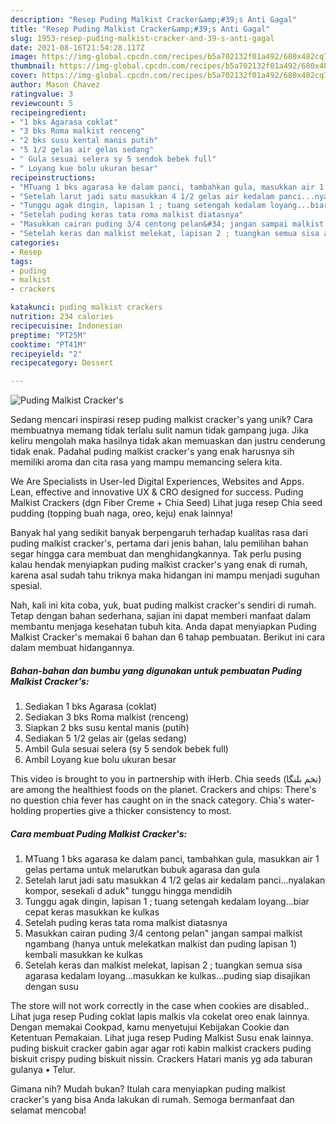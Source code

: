 ```yaml
---
description: "Resep Puding Malkist Cracker&amp;#39;s Anti Gagal"
title: "Resep Puding Malkist Cracker&amp;#39;s Anti Gagal"
slug: 1953-resep-puding-malkist-cracker-and-39-s-anti-gagal
date: 2021-08-16T21:54:28.117Z
image: https://img-global.cpcdn.com/recipes/b5a702132f01a492/680x482cq70/puding-malkist-crackers-foto-resep-utama.jpg
thumbnail: https://img-global.cpcdn.com/recipes/b5a702132f01a492/680x482cq70/puding-malkist-crackers-foto-resep-utama.jpg
cover: https://img-global.cpcdn.com/recipes/b5a702132f01a492/680x482cq70/puding-malkist-crackers-foto-resep-utama.jpg
author: Mason Chavez
ratingvalue: 3
reviewcount: 5
recipeingredient:
- "1 bks Agarasa coklat"
- "3 bks Roma malkist renceng"
- "2 bks susu kental manis putih"
- "5 1/2 gelas air gelas sedang"
- " Gula sesuai selera sy 5 sendok bebek full"
- " Loyang kue bolu ukuran besar"
recipeinstructions:
- "MTuang 1 bks agarasa ke dalam panci, tambahkan gula, masukkan air 1 gelas pertama untuk melarutkan bubuk agarasa dan gula"
- "Setelah larut jadi satu masukkan 4 1/2 gelas air kedalam panci...nyalakan kompor, sesekali d aduk&#34; tunggu hingga mendidih"
- "Tunggu agak dingin, lapisan 1 ; tuang setengah kedalam loyang...biar cepat keras masukkan ke kulkas"
- "Setelah puding keras tata roma malkist diatasnya"
- "Masukkan cairan puding 3/4 centong pelan&#34; jangan sampai malkist ngambang (hanya untuk melekatkan malkist dan puding lapisan 1) kembali masukkan ke kulkas"
- "Setelah keras dan malkist melekat, lapisan 2 ; tuangkan semua sisa agarasa kedalam loyang...masukkan ke kulkas...puding siap disajikan dengan susu"
categories:
- Resep
tags:
- puding
- malkist
- crackers

katakunci: puding malkist crackers 
nutrition: 234 calories
recipecuisine: Indonesian
preptime: "PT25M"
cooktime: "PT41M"
recipeyield: "2"
recipecategory: Dessert

---
```



![Puding Malkist Cracker&#39;s](https://img-global.cpcdn.com/recipes/b5a702132f01a492/680x482cq70/puding-malkist-crackers-foto-resep-utama.jpg)

Sedang mencari inspirasi resep puding malkist cracker&#39;s yang unik? Cara membuatnya memang tidak terlalu sulit namun tidak gampang juga. Jika keliru mengolah maka hasilnya tidak akan memuaskan dan justru cenderung tidak enak. Padahal puding malkist cracker&#39;s yang enak harusnya sih memiliki aroma dan cita rasa yang mampu memancing selera kita.

We Are Specialists in User-led Digital Experiences, Websites and Apps. Lean, effective and innovative UX &amp; CRO designed for success. Puding Malkist Crackers (dgn Fiber Creme + Chia Seed) Lihat juga resep Chia seed pudding (topping buah naga, oreo, keju) enak lainnya!

Banyak hal yang sedikit banyak berpengaruh terhadap kualitas rasa dari puding malkist cracker&#39;s, pertama dari jenis bahan, lalu pemilihan bahan segar hingga cara membuat dan menghidangkannya. Tak perlu pusing kalau hendak menyiapkan puding malkist cracker&#39;s yang enak di rumah, karena asal sudah tahu triknya maka hidangan ini mampu menjadi suguhan spesial.


Nah, kali ini kita coba, yuk, buat puding malkist cracker&#39;s sendiri di rumah. Tetap dengan bahan sederhana, sajian ini dapat memberi manfaat dalam membantu menjaga kesehatan tubuh kita. Anda dapat menyiapkan Puding Malkist Cracker&#39;s memakai 6 bahan dan 6 tahap pembuatan. Berikut ini cara dalam membuat hidangannya.

<!--inarticleads1-->

##### Bahan-bahan dan bumbu yang digunakan untuk pembuatan Puding Malkist Cracker&#39;s:

1. Sediakan 1 bks Agarasa (coklat)
1. Sediakan 3 bks Roma malkist (renceng)
1. Siapkan 2 bks susu kental manis (putih)
1. Sediakan 5 1/2 gelas air (gelas sedang)
1. Ambil  Gula sesuai selera (sy 5 sendok bebek full)
1. Ambil  Loyang kue bolu ukuran besar


This video is brought to you in partnership with iHerb. Chia seeds (تخم بلنگا) are among the healthiest foods on the planet. Crackers and chips: There&#39;s no question chia fever has caught on in the snack category. Chia&#39;s water-holding properties give a thicker consistency to most. 

<!--inarticleads2-->

##### Cara membuat Puding Malkist Cracker&#39;s:

1. MTuang 1 bks agarasa ke dalam panci, tambahkan gula, masukkan air 1 gelas pertama untuk melarutkan bubuk agarasa dan gula
1. Setelah larut jadi satu masukkan 4 1/2 gelas air kedalam panci...nyalakan kompor, sesekali d aduk&#34; tunggu hingga mendidih
1. Tunggu agak dingin, lapisan 1 ; tuang setengah kedalam loyang...biar cepat keras masukkan ke kulkas
1. Setelah puding keras tata roma malkist diatasnya
1. Masukkan cairan puding 3/4 centong pelan&#34; jangan sampai malkist ngambang (hanya untuk melekatkan malkist dan puding lapisan 1) kembali masukkan ke kulkas
1. Setelah keras dan malkist melekat, lapisan 2 ; tuangkan semua sisa agarasa kedalam loyang...masukkan ke kulkas...puding siap disajikan dengan susu


The store will not work correctly in the case when cookies are disabled.. Lihat juga resep Puding coklat lapis malkis vla cokelat oreo enak lainnya. Dengan memakai Cookpad, kamu menyetujui Kebijakan Cookie dan Ketentuan Pemakaian. Lihat juga resep Puding Malkist Susu enak lainnya. puding biskuit cracker gabin agar agar roti kabin malkist crackers puding biskuit crispy puding biskuit nissin. Crackers Hatari manis yg ada taburan gulanya • Telur. 

Gimana nih? Mudah bukan? Itulah cara menyiapkan puding malkist cracker&#39;s yang bisa Anda lakukan di rumah. Semoga bermanfaat dan selamat mencoba!
